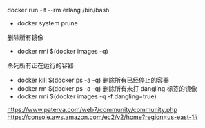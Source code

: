 docker run -it --rm erlang /bin/bash
- docker system prune

删除所有镜像

- docker rmi $(docker images -q)

杀死所有正在运行的容器
- docker kill $(docker ps -a -q)
删除所有已经停止的容器
- docker rm $(docker ps -a -q)
删除所有未打 dangling 标签的镜像
- docker rmi $(docker images -q -f dangling=true)

https://www.paterva.com/web7/community/community.php
https://console.aws.amazon.com/ec2/v2/home?region=us-east-1#
